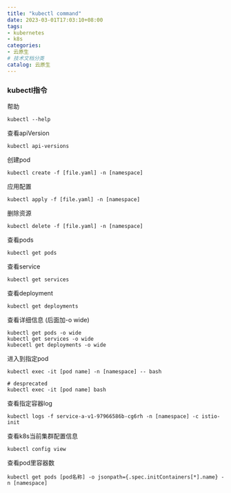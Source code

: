 ```yaml
---
title: "kubectl command"
date: 2023-03-01T17:03:10+08:00
tags:
- kubernetes
- k8s
categories:
- 云原生
# 技术文档分类
catalog: 云原生
---
```


### kubectl指令

帮助

```
kubectl --help
```

查看apiVersion

```
kubectl api-versions
```

创建pod

```
kubectl create -f [file.yaml] -n [namespace]
```

应用配置

```
kubectl apply -f [file.yaml] -n [namespace]
```

删除资源

```
kubectl delete -f [file.yaml] -n [namespace]
```

查看pods

```
kubectl get pods
```

查看service

```
kubectl get services
```

查看deployment

```
kubectl get deployments
```

查看详细信息 (后面加-o wide)

```
kubectl get pods -o wide
kubectl get services -o wide
kubecetl get deployments -o wide
```

进入到指定pod

```
kubectl exec -it [pod name] -n [namespace] -- bash

# desprecated
kubectl exec -it [pod name] bash
```

查看指定容器log

```
kubectl logs -f service-a-v1-97966586b-cg6rh -n [namespace] -c istio-init
```

查看k8s当前集群配置信息

```
kubectl config view
```

查看pod里容器数

```
kubectl get pods [pod名称] -o jsonpath={.spec.initContainers[*].name} -n [namespace]
```





